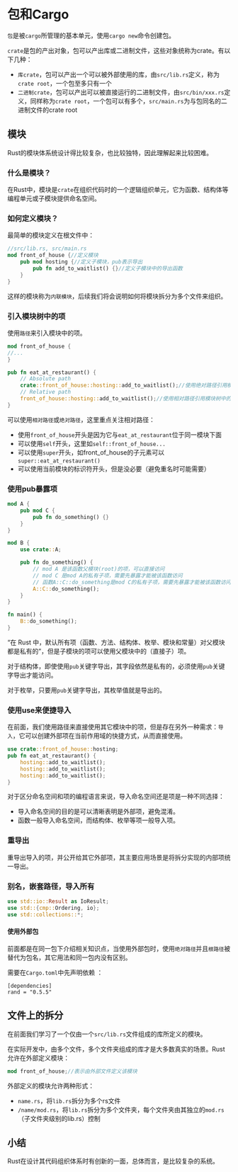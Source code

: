 # 包和Cargo

`包`是被`cargo`所管理的基本单元，使用`cargo new`命令创建包。

`crate`是包的产出对象，包可以产出库或二进制文件，这些对象统称为crate。有以下几种：

- `库crate`，包可以产出一个可以被外部使用的库，由`src/lib.rs`定义，称为`crate root`，一个包至多只有一个
- `二进制crate`，包可以产出可以被直接运行的二进制文件，由`src/bin/xxx.rs`定义，同样称为`crate root`，一个包可以有多个，`src/main.rs`为与包同名的二进制文件的crate root

## 模块

Rust的模块体系统设计得比较复杂，也比较独特，因此理解起来比较困难。

### 什么是模块？

在Rust中，模块是`crate`在组织代码时的一个逻辑组织单元，它为函数、结构体等编程单元或子模块提供命名空间。

### 如何定义模块？

最简单的模块定义在根文件中：

```rust
//src/lib.rs, src/main.rs
mod front_of_house {//定义模块
    pub mod hosting {//定义子模块，pub表示导出
        pub fn add_to_waitlist() {}//定义子模块中的导出函数
    }
}
```

这样的模块称为`内联模块`，后续我们将会说明如何将模块拆分为多个文件来组织。

### 引入模块树中的项

使用`路径`来引入模块中的项。

```rust
mod front_of_house {
//...
}

pub fn eat_at_restaurant() {
    // Absolute path
    crate::front_of_house::hosting::add_to_waitlist();//使用绝对路径引用模块树中的项目
    // Relative path
    front_of_house::hosting::add_to_waitlist();//使用相对路径引用模块树中的项
}
```

可以使用`相对路径`或`绝对路径`，这里重点关注相对路径：

- 使用`front_of_house`开头是因为它与`eat_at_restaurant`位于同一模块下面
- 可以使用`self`开头，这里如`self::front_of_house...`
- 可以使用`super`开头，如front_of_house的子元素可以`super::eat_at_restaurant()`
- 可以使用当前模块的标识符开头，但是没必要（避免重名时可能需要）

### 使用pub暴露项

```rust
mod A {
    pub mod C {
        pub fn do_something() {}
    }
}

mod B {
    use crate::A;

    pub fn do_something() {
        // mod A 是该函数父模块(root)的项，可以直接访问
        // mod C 是mod A的私有子项，需要先暴露才能被该函数访问
        // 函数A::C::do_something是mod C的私有子项，需要先暴露才能被该函数访问
        A::C::do_something();
    }
}

fn main() {
    B::do_something();
}

```

“在 Rust 中，默认所有项（函数、方法、结构体、枚举、模块和常量）对父模块都是私有的”，但是子模块的项可以使用父模块中的（直接子）项。

对于结构体，即使使用`pub`关键字导出，其字段依然是私有的，必须使用`pub`关键字导出才能访问。

对于枚举，只要用`pub`关键字导出，其枚举值就是导出的。

### 使用use来便捷导入

在前面，我们使用路径来直接使用其它模块中的项，但是存在另外一种需求：`导入`，它可以创建外部项在当前作用域的快捷方式，从而直接使用。

```rust
use crate::front_of_house::hosting;
pub fn eat_at_restaurant() {
    hosting::add_to_waitlist();
    hosting::add_to_waitlist();
    hosting::add_to_waitlist();
}
```

对于区分命名空间和项的编程语言来说，导入命名空间还是项是一种不同选择：

- 导入命名空间的目的是可以清晰表明是外部项，避免混淆。
- 函数一般导入命名空间，而结构体、枚举等项一般导入项。

### 重导出

重导出导入的项，并公开给其它外部项，其主要应用场景是将拆分实现的内部项统一导出。

### 别名，嵌套路径，导入所有

```rust
use std::io::Result as IoResult;
use std::{cmp::Ordering, io};
use std::collections::*;
```

#### 使用外部包

前面都是在同一包下介绍相关知识点，当使用外部包时，使用`绝对路径`并且`根路径`被替代为包名，其它用法和同一包内没有区别。

需要在`Cargo.toml`中先声明依赖
：

```
[dependencies]
rand = "0.5.5"
```

## 文件上的拆分

在前面我们学习了一个仅由一个`src/lib.rs`文件组成的库所定义的模块。

在实际开发中，由多个文件，多个文件夹组成的库才是大多数真实的场景。Rust允许在外部定义模块：

```rust
mod front_of_house;//表示由外部文件定义该模块
```

外部定义的模块允许两种形式：

- `name.rs`，将`lib.rs`拆分为多个rs文件
- `/name/mod.rs`，将`lib.rs`拆分为多个文件夹，每个文件夹由其独立的`mod.rs`（子文件夹级别的lib.rs）控制

## 小结

Rust在设计其代码组织体系时有创新的一面，总体而言，是比较复杂的系统。
